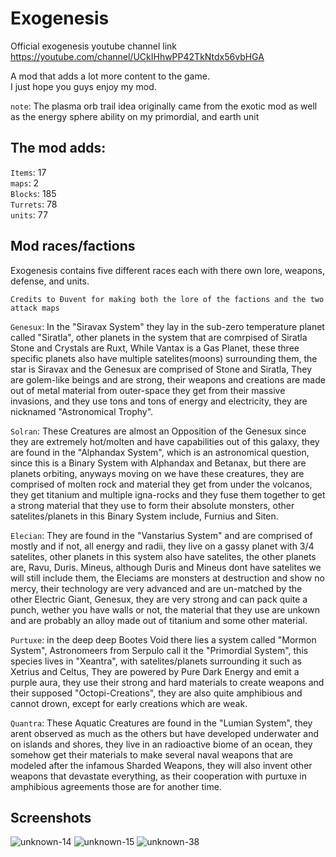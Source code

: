 # Exogenesis

Official exogenesis youtube channel link https://youtube.com/channel/UCkIHhwPP42TkNtdx56vbHGA

A mod that adds a lot more content to the game.
<br>I just hope you guys enjoy my mod.

`note`: The plasma orb trail idea originally came from the exotic mod as well as the energy sphere ability on my primordial, and earth unit

## The mod adds: 
`Items`: 17
<br>`maps`: 2
<br>`Blocks`: 185
<br>`Turrets`: 78
<br>`units`: 77

## Mod races/factions 
Exogenesis contains five different races each with there own lore, weapons, defense, and units.

`Credits to Đuvent for making both the lore of the factions and the two attack maps`

`Genesux`: In the "Siravax System" they lay in the sub-zero temperature planet  called "Siratla", other planets in the system that are comrpised of Siratla Stone and Crystals are Ruxt, While Vantax is a Gas Planet, these three specific planets also have multiple satelites(moons) surrounding them, the star is Siravax and the Genesux are comprised of Stone and Siratla, They are golem-like beings and are strong, their weapons and creations are made out of metal material from outer-space they get from their massive invasions, and they use tons and tons of energy and electricity, they are nicknamed "Astronomical Trophy".

`Solran`: These Creatures are almost an Opposition of the Genesux since they are extremely hot/molten and have capabilities out of this galaxy, they are found in the "Alphandax System", which is an astronomical question, since this is a Binary System with Alphandax and Betanax, but there are planets orbiting, anyways moving on we have these creatures, they are comprised of molten rock and material they get from under the volcanos, they get titanium and multiple igna-rocks and they fuse them together to get a strong material that they use to form their absolute monsters, other satelites/planets in this Binary System include, Furnius and Siten.

`Elecian`: They are found in the "Vanstarius System" and are comprised of mostly and if not, all energy and radii, they live on a gassy planet with 3/4 satelites, other planets in this system also have satelites, the other planets are, Ravu, Duris. Mineus, although Duris and Mineus dont have satelites we will still include them, the Eleciams are monsters at destruction and show no mercy, their technology are very advanced and are un-matched by the other Electric Giant, Genesux, they are very strong and can pack quite a punch, wether you have walls or not, the material that they use are unkown and are probably an alloy made out of titanium and some other material.

`Purtuxe`: in the deep deep Bootes Void there lies a system called "Mormon System", Astronomeers from Serpulo call it the "Primordial System", this species lives in "Xeantra", with satelites/planets surrounding it such as Xetrius and Celtus, They are powered by Pure Dark Energy and emit a purple aura, they use their strong and hard materials to create weapons and their supposed "Octopi-Creations", they are also quite amphibious and cannot drown, except for early creations which are weak.

`Quantra`: These Aquatic Creatures are found in the "Lumian System", they arent observed as much as the others but have developed underwater and on islands and shores, they live in an radioactive biome of an ocean, they somehow get their materials to make several naval weapons that are modeled after the infamous Sharded Weapons, they will also invent other weapons that devastate everything, as their cooperation with purtuxe in amphibious agreements those are for another time.

## Screenshots
![unknown-14](https://user-images.githubusercontent.com/68311340/118233805-7227c080-b460-11eb-99cd-5ab35cecb273.png)
![unknown-15](https://user-images.githubusercontent.com/68311340/118233809-7358ed80-b460-11eb-8077-b3304aab2e0d.png)
![unknown-38](https://user-images.githubusercontent.com/68311340/130359909-ac7c29a2-f6ea-4b07-a68a-d8beeba6b93a.png)

